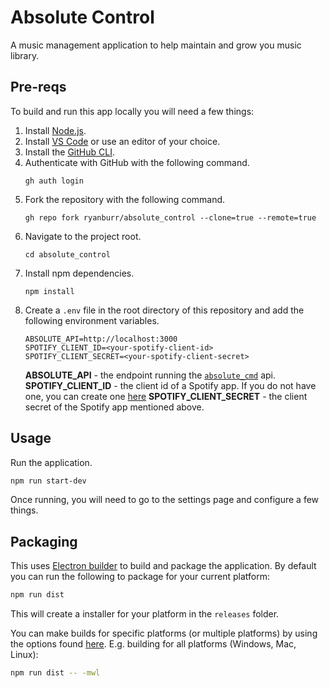 # Absolute Control

A music management application to help maintain and grow you music library.

## Pre-reqs

To build and run this app locally you will need a few things:

1. Install [Node.js](https://nodejs.org/en/).
1. Install [VS Code](https://code.visualstudio.com/) or use an editor of your choice.
1. Install the [GitHub CLI](https://cli.github.com/).
1. Authenticate with GitHub with the following command.
    ```
    gh auth login
    ```
1. Fork the repository with the following command.
    ```
    gh repo fork ryanburr/absolute_control --clone=true --remote=true
    ```
1. Navigate to the project root.
    ```
    cd absolute_control
    ```
1. Install npm dependencies.
    ```
    npm install
    ```
1. Create a `.env` file in the root directory of this repository and add the following environment variables.
    ```
    ABSOLUTE_API=http://localhost:3000
    SPOTIFY_CLIENT_ID=<your-spotify-client-id>
    SPOTIFY_CLIENT_SECRET=<your-spotify-client-secret>
    ```
    **ABSOLUTE_API** - the endpoint running the [`absolute_cmd`](https://github.com/ryanburr/absolute_cmd) api.
    **SPOTIFY_CLIENT_ID** - the client id of a Spotify app. If you do not have one, you can create one [here](https://developer.spotify.com/dashboard/applications)
    **SPOTIFY_CLIENT_SECRET** - the client secret of the Spotify app mentioned above.

## Usage

Run the application.

```bash
npm run start-dev
```

Once running, you will need to go to the settings page and configure a few things.

## Packaging

This uses [Electron builder](https://www.electron.build/) to build and package the application. By default you can run the following to package for your current platform:

```bash
npm run dist
```

This will create a installer for your platform in the `releases` folder.

You can make builds for specific platforms (or multiple platforms) by using the options found [here](https://www.electron.build/cli). E.g. building for all platforms (Windows, Mac, Linux):

```bash
npm run dist -- -mwl
```
